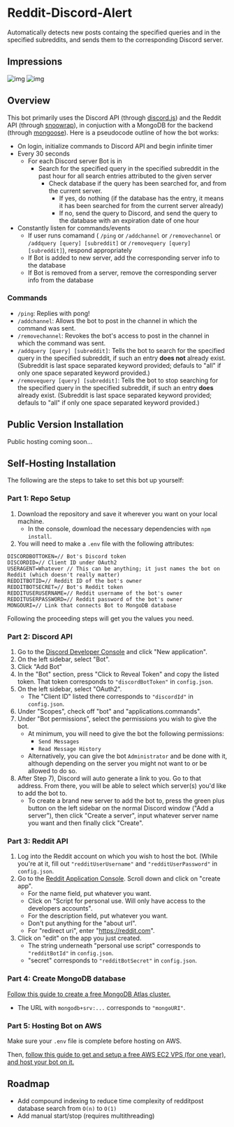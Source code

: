 # Reddit-Discord-Alert

Automatically detects new posts containg the specified queries and in the specified subreddits, and sends them to the corresponding Discord server.

## Impressions

![img](https://i.imgur.com/9S5ztg4.png)
![img](https://i.imgur.com/zZSpwYH.png)

## Overview
This bot primarily uses the Discord API (through [discord.js](https://discord.js.org/#/)) and the Reddit API (through [snoowrap](https://github.com/not-an-aardvark/snoowrap)), in conjuction with a MongoDB for the backend (through [mongoose](https://mongoosejs.com/)). 
Here is a pseudocode outline of how the bot works:
- On login, initialize commands to Discord API and begin infinite timer
- Every 30 seconds
    - For each Discord server Bot is in
        - Search for the specified query in the specified subreddit in the past hour for all search entries attributed to the given server
            - Check database if the query has been searched for, and from the current server. 
                - If yes, do nothing (if the database has the entry, it means it has been searched for from the current server already)
                - If no, send the query to Discord, and send the query to the database with an expiration date of one hour
- Constantly listen for commands/events
    - If user runs comamand ( ```/ping``` or ```/addchannel``` or ```/removechannel``` or  ```/addquery [query] [subreddit]``` or ```/removequery [query] [subreddit]```), respond appropriately
    - If Bot is added to new server, add the corresponding server info to the database
    - If Bot is removed from a server, remove the corresponding server info from the database

### Commands
- ```/ping```: Replies with pong!
- ```/addchannel```: Allows the bot to post in the channel in which the command was sent.
- ```/removechannel```: Revokes the bot's access to post in the channel in which the command was sent.
- ```/addquery [query] [subreddit]```: Tells the bot to search for the specified query in the specified subreddit, if such an entry **does not** already exist. (Subreddit is last space separated keyword provided; defauls to "all" if only one space separated keyword provided.)
- ```/removequery [query] [subreddit]```: Tells the bot to stop searching for the specified query in the specified subreddit, if such an entry **does** already exist. (Subreddit is last space separated keyword provided; defauls to "all" if only one space separated keyword provided.)

## Public Version Installation
Public hosting coming soon...

## Self-Hosting Installation
The following are the steps to take to set this bot up yourself:

### Part 1: Repo Setup
1) Download the repository and save it wherever you want on your local machine. 
    - In the console, download the necessary dependencies with ```npm install```.
2) You will need to make a ```.env``` file with the following attributes:
```
DISCORDBOTTOKEN=// Bot's Discord token
DISCORDID=// Client ID under OAuth2
USERAGENT=Whatever // This can be anything; it just names the bot on Reddit (which doesn't really matter)
REDDITBOTID=// Reddit ID of the bot's owner
REDDITBOTSECRET=// Bot's Reddit token
REDDITUSERUSERNAME=// Reddit username of the bot's owner
REDDITUSERPASSWORD=// Reddit password of the bot's owner
MONGOURI=// Link that connects Bot to MongoDB database
```
Following the proceeding steps will get you the values you need.

### Part 2: Discord API
1) Go to the [Discord Developer Console](https://discord.com/developers/applications) and click "New application".
2) On the left sidebar, select "Bot".
3) Click "Add Bot"
4) In the "Bot" section, press "Click to Reveal Token" and copy the listed token. That token corresponds to ```"discordBotToken"``` in ```config.json```.
5) On the left sidebar, select "OAuth2".
    - The "Client ID" listed there corresponds to ```"discordId"``` in ```config.json```.
6) Under "Scopes", check off "bot" and "applications.commands".
7) Under "Bot permissions", select the permissions you wish to give the bot.
    - At minimum, you will need to give the bot the following permissions:
        - ```Send Messages```
        - ```Read Message History```
    - Alternatively, you can give the bot ```Administrator``` and be done with it, although depending on the server you might not want to or be allowed to do so.
8) After Step 7), Discord will auto generate a link to you. Go to that address. From there, you will be able to select which server(s) you'd like to add the bot to.
    - To create a brand new server to add the bot to, press the green plus button on the left sidebar on the normal Discord window ("Add a server"), then click "Create a server", input whatever server name you want and then finally click "Create".

### Part 3: Reddit API
1) Log into the Reddit account on which you wish to host the bot. (While you're at it, fill out ```"redditUserUsername"``` and ```"redditUserPassword"``` in ```config.json```.
2) Go to the [Reddit Application Console](https://ssl.reddit.com/prefs/apps/). Scroll down and click on "create app".
    - For the name field, put whatever you want.
    - Click on "Script for personal use. Will only have access to the developers accounts".
    - For the description field, put whatever you want.
    - Don't put anything for the "about url".
    - For "redirect uri", enter "https://reddit.com".
3) Click on "edit" on the app you just created. 
    - The string underneath "personal use script" corresponds to ```"redditBotId"``` in ```config.json```.
    - "secret" corresponds to ```"redditBotSecret"``` in ```config.json```.

### Part 4: Create MongoDB database
[Follow this guide to create a free MongoDB Atlas cluster.](https://www.youtube.com/watch?v=rPqRyYJmx2g) 
- The URL with ```mongodb+srv:...``` corresponds to ```"mongoURI"```.

### Part 5: Hosting Bot on AWS
Make sure your ```.env``` file is complete before hosting on AWS.

Then, [follow this guide to get and setup a free AWS EC2 VPS (for one year), and host your bot on it.](https://shiffman.net/a2z/bot-ec2/)

## Roadmap
- Add compound indexing to reduce time complexity of redditpost database search from ```O(n)``` to ```O(1)```
- Add manual start/stop (requires multithreading)
